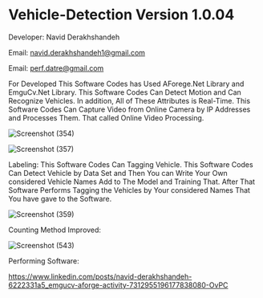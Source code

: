 # Vehicle-Detection Version 1.0.04
Developer: Navid Derakhshandeh

Email: navid.derakhshandeh1@gmail.com

Email: perf.datre@gmail.com

For Developed This Software Codes has Used AForege.Net Library and EmguCv.Net Library. This Software Codes Can Detect Motion and Can Recognize Vehicles. In addition, All of These Attributes is Real-Time. This Software Codes Can Capture Video from Online Camera by IP Addresses and Processes Them. That called Online Video Processing.

![Screenshot (354)](https://github.com/Navid-Derakhshandeh/Vehicle-Detection/assets/111235264/d24cccd3-55d0-43ab-b5ab-ef38856c2ba0)

![Screenshot (357)](https://github.com/Navid-Derakhshandeh/Vehicle-Detection/assets/111235264/8d432b09-55ce-4935-b74a-59d59e0395f7)


Labeling: This Software Codes Can Tagging Vehicle. This Software Codes Can Detect Vehicle by Data Set and Then You can Write Your Own considered Vehicle Names Add to The Model and Training That. After That Software Performs Tagging the Vehicles by Your considered Names That You have gave to the Software.

![Screenshot (359)](https://github.com/Navid-Derakhshandeh/Vehicle-Detection/assets/111235264/05ad9f5b-1401-4c35-b23e-60b7366ad2c2)

Counting Method Improved:

![Screenshot (543)](https://github.com/user-attachments/assets/52260cbf-d911-4b48-91e2-27f9726523b4)

Performing Software:

https://www.linkedin.com/posts/navid-derakhshandeh-6222331a5_emgucv-aforge-activity-7312955196177838080-OvPC

